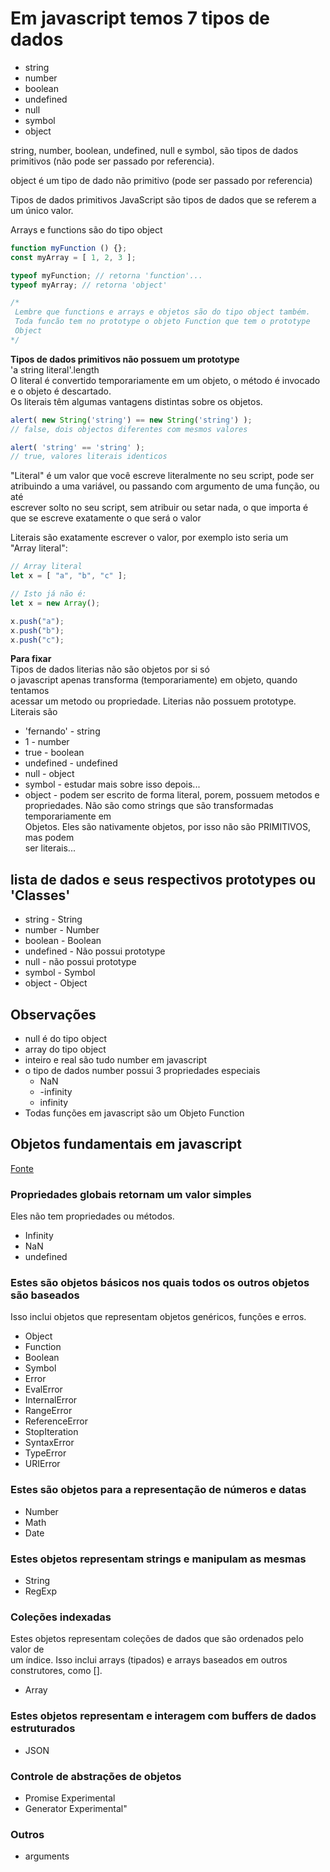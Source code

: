 # Em javascript temos 7 tipos de dados

- string
- number
- boolean
- undefined
- null
- symbol
- object

string, number, boolean, undefined, null e symbol, são tipos de dados  
primitivos (não pode ser passado por referencia).

object é um tipo de dado não primitivo (pode ser passado por referencia)

Tipos de dados primitivos JavaScript são tipos de dados que se referem a  
um único valor.

Arrays e functions são do tipo object  

```javascript
function myFunction () {};
const myArray = [ 1, 2, 3 ];

typeof myFunction; // retorna 'function'...
typeof myArray; // retorna 'object'

/*
 Lembre que functions e arrays e objetos são do tipo object também.
 Toda funcão tem no prototype o objeto Function que tem o prototype
 Object
*/
```

**Tipos de dados primitivos não possuem um prototype**  
'a string literal'.length  
O literal é convertido temporariamente em um objeto, o método é invocado  
e o objeto é descartado.  
Os literais têm algumas vantagens distintas sobre os objetos.

```javascript
alert( new String('string') == new String('string') ); 
// false, dois objectos diferentes com mesmos valores

alert( 'string' == 'string' );
// true, valores literais identicos
```

"Literal" é um valor que você escreve literalmente no seu script, pode ser  
atribuindo a uma variável, ou passando com argumento de uma função, ou até  
escrever solto no seu script, sem atribuir ou setar nada, o que importa é  
que se escreve exatamente o que será o valor

Literais são exatamente escrever o valor, por exemplo isto seria um  
"Array literal":

```javascript
// Array literal
let x = [ "a", "b", "c" ];

// Isto já não é:
let x = new Array();

x.push("a");
x.push("b");
x.push("c");
```

**Para fixar**  
Tipos de dados literias não são objetos por si só  
o javascript apenas transforma (temporariamente) em objeto, quando tentamos  
acessar um metodo ou propriedade. Literias não possuem prototype.  
Literais são

- 'fernando' - string
- 1 - number
- true - boolean
- undefined - undefined
- null - object
- symbol - estudar mais sobre isso depois...
- object - podem ser escrito de forma literal, porem, possuem metodos e  
propriedades. Não são como strings que são transformadas temporariamente em  
Objetos. Eles são nativamente objetos, por isso não são PRIMITIVOS, mas podem  
ser literais...

## lista de dados e seus respectivos prototypes ou 'Classes'

- string - String
- number - Number
- boolean - Boolean
- undefined - Não possui prototype
- null - não possui prototype
- symbol - Symbol
- object - Object

## Observações

- null é do tipo object
- array do tipo object
- inteiro e real são tudo number em javascript
- o tipo de dados number possui 3 propriedades especiais
  - NaN  
  - -infinity  
  - infinity
- Todas funções em javascript são um Objeto Function

## Objetos fundamentais em javascript

[Fonte](https://developer.mozilla.org/pt-BR/docs/Web/JavaScript/Reference/Global_Objects)

### Propriedades globais retornam um valor simples

Eles não tem propriedades ou métodos.  

- Infinity
- NaN
- undefined

### Estes são objetos básicos nos quais todos os outros objetos são baseados

Isso inclui objetos que representam objetos genéricos, funções e erros.

- Object
- Function
- Boolean
- Symbol
- Error
- EvalError
- InternalError
- RangeError
- ReferenceError
- StopIteration
- SyntaxError
- TypeError
- URIError

### Estes são objetos para a representação de números e datas

- Number
- Math
- Date

### Estes objetos representam strings e manipulam as mesmas

- String
- RegExp

### Coleções indexadas

Estes objetos representam coleções de dados que são ordenados pelo valor de  
um índice. Isso inclui arrays (tipados) e arrays baseados em outros  
construtores, como [].

- Array

### Estes objetos representam e interagem com buffers de dados estruturados

- JSON

### Controle de abstrações de objetos

- Promise Experimental
- Generator Experimental"

### Outros

- arguments
